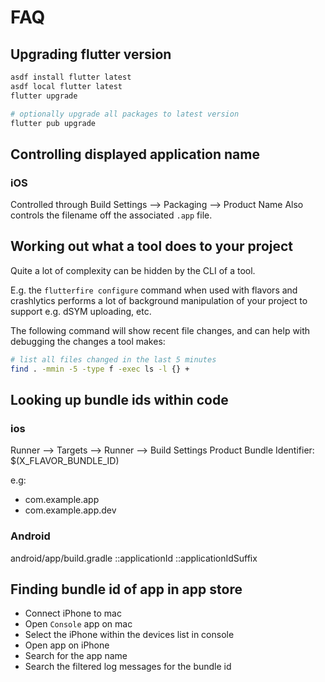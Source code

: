 # FAQ

## Upgrading flutter version

```sh
asdf install flutter latest
asdf local flutter latest
flutter upgrade

# optionally upgrade all packages to latest version
flutter pub upgrade
```

## Controlling displayed application name

### iOS

Controlled through Build Settings --> Packaging --> Product Name
Also controls the filename off the associated `.app` file.

## Working out what a tool does to your project

Quite a lot of complexity can be hidden by the CLI of a tool.

E.g. the `flutterfire configure` command when used with flavors and crashlytics performs a lot of background manipulation of your project to support e.g. dSYM uploading, etc.

The following command will show recent file changes, and can help with debugging the changes a tool makes:

```sh
# list all files changed in the last 5 minutes
find . -mmin -5 -type f -exec ls -l {} +
```

## Looking up bundle ids within code

### ios

Runner --> Targets --> Runner --> Build Settings
Product Bundle Identifier: $(X_FLAVOR_BUNDLE_ID)

e.g:

- com.example.app
- com.example.app.dev

### Android

android/app/build.gradle
::applicationId
::applicationIdSuffix

## Finding bundle id of app in app store

- Connect iPhone to mac
- Open `Console` app on mac
- Select the iPhone within the devices list in console
- Open app on iPhone
- Search for the app name
- Search the filtered log messages for the bundle id
